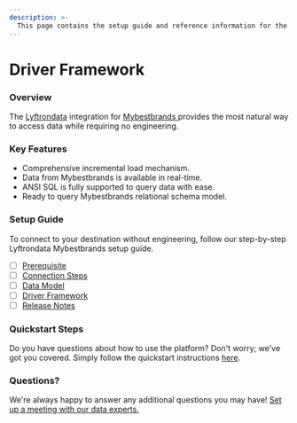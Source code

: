 ```yaml
---
description: >-
  This page contains the setup guide and reference information for the Mybestbrands source connector.
---
```


# Driver Framework

### Overview

The [Lyftrondata](https://www.lyftrondata.com/) integration for [Mybestbrands](https://www.lyftrondata.com/integration/mybestbrands/)[ ](https://www.lyftrondata.com/integration/mybestbrands/)provides the most natural way to access data while requiring no engineering.

### Key Features

* Comprehensive incremental load mechanism.
* Data from Mybestbrands is available in real-time.&#x20;
* ANSI SQL is fully supported to query data with ease.
* Ready to query Mybestbrands relational schema model.

### Setup Guide

To connect to your destination without engineering, follow our step-by-step Lyftrondata Mybestbrands setup guide.

* [ ] [Prerequisite](../../marketing-analytics/mybestbrands/prerequisite.md)
* [ ] [Connection Steps](../../marketing-analytics/mybestbrands/connection-steps.md)
* [ ] [Data Model](../../marketing-analytics/mybestbrands/data-model/)
* [ ] [Driver Framework](../../marketing-analytics/mybestbrands/driver-framework/)
* [ ] [Release Notes](../../marketing-analytics/mybestbrands/release-notes.md)

### Quickstart Steps

Do you have questions about how to use the platform? Don't worry; we've got you covered. Simply follow the quickstart instructions [here](../../../quickstart-steps.md).

### Questions? <a href="#questions" id="questions"></a>

We're always happy to answer any additional questions you may have! [Set up a meeting with our data experts.](https://www.lyftrondata.com/book-a-meeting/)


